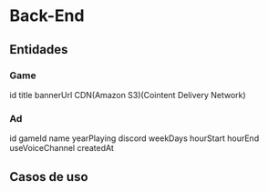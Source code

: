 # Back-End

## Entidades

### Game

id
title
bannerUrl
CDN(Amazon S3)(Cointent Delivery Network)

### Ad

id
gameId
name
yearPlaying
discord
weekDays
hourStart
hourEnd
useVoiceChannel
createdAt

## Casos de uso